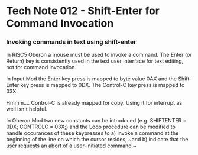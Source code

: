 # Tech Note 012 - Shift-Enter for Command Invocation
### Invoking commands in text using shift-enter

In RISC5 Oberon a mouse must be used to invoke a command. The Enter (or Return) key is consistently used in the text user interface for text editing, not for command invocation.

In Input.Mod the Enter key press is mapped to byte value 0AX and the Shift-Enter key press is mapped to 0DX. The Control-C key press is mapped to 03X.

Hmmm.... Control-C is already mapped for copy. Using it for interrupt as well isn't helpful.

In Oberon.Mod two new constants can be introduced (e.g. SHIFTENTER = 0DX; CONTROLC = 03X;) and the Loop procedure can be modified to handle occurances of these keypresses to a) invoke a command at the beginning of the line on which the cursor resides, ~and b) indicate that the user requests an abort of a user-initiated command.~



